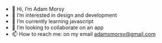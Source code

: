 - 👋 Hi, I’m Adam Morsy
- 👀 I’m interested in design and development
- 🌱 I’m currently learning javascript
- 💞️ I’m looking to collaborate on an app
- 📫 How to reach me: on my email adamsmorsy@gmail.com

<!---
ahmadmorsy/ahmadmorsy is a ✨ special ✨ repository because its `README.md` (this file) appears on your GitHub profile.
You can click the Preview link to take a look at your changes.
--->
